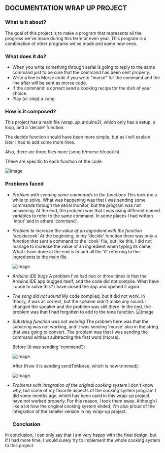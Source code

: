 ## DOCUMENTATION WRAP UP PROJECT

### What is it about?

The goal of this project is to make a program that represents all the progress we've made during this term or even year. This program is a combination of
other programs we've made and some new ones. 


### What does it do?

- When you write something through serial is going to reply to the same command just to be sure that the command has been sent properly. 
- Write a line in Morse code if you write "morse" for the command and the line after will be sent as morse code. 
- If the command is correct send a cooking recipe for the dish of your choice. 
- Play (or stop) a song


### How is it composed?

This project has a main file (wrap_up_arduino2), which only has a setup, a loop, and a 'decide' function. 

The decide function should have been more simple, but as I will explain later I had to add some more lines.


Also, there are three files more (song.h/morse.h/cook.h).

These are specific to each function of the code.

![image](https://github.com/albertrenart/J25-programming/assets/144990839/780083fb-6f4d-49ba-9cf5-112fdb4aab36)


### Problems faced
- *Problem with sending some commands to the functions*
   This took me a while to solve. What was happening was that I was sending some commands through the serial monitor, but the program was not answering.
    At the end, the problem was that I was using different named variables to refer to the same command. In some places I had written 'input' and in others 'command'.

  
- *Problem to increase the value of an ingredient with the function 'decidecook'*
  At the beginning, in my 'decide' function there was only a function that sent a command to the 'cook' file, but like this, I did not manage to
  increase the value of an ingredient when typing its name. What I have done at the end is to add all the 'if' referring to the ingredients to the main file.

  ![image](https://github.com/albertrenart/J25-programming/assets/144990839/1eaa5ec7-b3be-4756-9d6a-2979f3bb9a79)


- *Arduino IDE bugs*
  A problem I've had two or three times is that the Arduino IDE app bugged itself, and the code did not compile. What have I done to solve this? I have closed the app and opened it again.


- *The song did not sound*
  My code compiled, but it did not work. In theory, it was all correct, but the speaker didn't make any sound. I changed the speaker and the problem was still there. In the
  end, the problem was that I had forgotten to add to the tone function.
  ![image](https://github.com/albertrenart/J25-programming/assets/144990839/18a554bc-80a2-40ac-9fdf-f891b101dbb6)


- *Substring function was not working*
  The problem here was that the substring was not working, and it was sending 'morse' also in the string that was going to convert.
  The problem was that I was sending the command without subtracting the first word (morse).

  Before (It was sending 'command'):
  
  ![image](https://github.com/albertrenart/J25-programming/assets/144990839/2a95d84d-6577-41ab-b82a-e7e5c31b4c13)

  After (Now it is sending sendToMorse, which is now trimmed):
  
  ![image](https://github.com/albertrenart/J25-programming/assets/144990839/e1daf39e-d247-4286-ae18-47c2b80c4b35)


- *Problems with integration of the original cooking system*
  I don't know why, but some of my favorite aspects of the cooking system program I did some months ago, which has been used in this wrap-up project, have not worked properly. For
  this reason, I took them away. Although I like a lot how the original cooking system ended, I'm also proud of the integration of the smaller version in my wrap-up project.


  ### Conclusion

In conclusion, I can only say that I am very happy with the final design, but if I had more time, I would surely try to implement the whole cooking system to this project.


